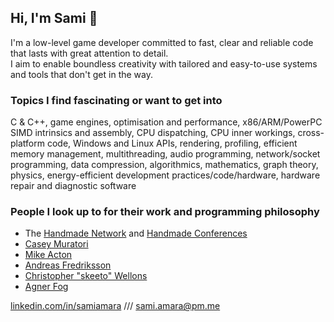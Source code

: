 ## Hi, I'm Sami :wave:

I'm a low-level game developer committed to fast, clear and reliable code that lasts with great attention to detail.  
I aim to enable boundless creativity with tailored and easy-to-use systems and tools that don't get in the way.

### Topics I find fascinating or want to get into
C & C++, game engines, optimisation and performance, x86/ARM/PowerPC SIMD intrinsics and assembly, CPU dispatching, CPU inner workings, cross-platform code, Windows and Linux APIs, rendering, profiling, efficient memory management, multithreading, audio programming, network/socket programming, data compression, algorithmics, mathematics, graph theory, physics, energy-efficient development practices/code/hardware, hardware repair and diagnostic software

### People I look up to for their work and programming philosophy
- The [Handmade Network](https://handmade.network/) and [Handmade Conferences](https://handmadecities.com/)
- [Casey Muratori](https://handmadehero.org/)
- [Mike Acton](https://youtu.be/rX0ItVEVjHc)
- [Andreas Fredriksson](https://guide.handmade-seattle.com/c/2021/context-is-everything/)
- [Christopher "skeeto" Wellons](https://nullprogram.com/)
- [Agner Fog](https://www.agner.org/optimize/)

[linkedin.com/in/samiamara](https://www.linkedin.com/in/samiamara/) /// [sami.amara@pm.me](mailto:sami.amara@pm.me)
